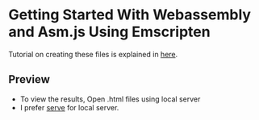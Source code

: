 # Getting Started With Webassembly and Asm.js Using Emscripten

Tutorial on creating these files is explained in [here](https://github.com/sriramrudraraju/Webassembly-Tutorial/wiki/Wiki).

## Preview

- To view the results, Open .html files using local server
- I prefer [serve](https://www.npmjs.com/package/serve) for local server.
